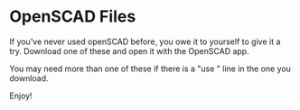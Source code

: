 # OpenSCAD Files

If you've never used openSCAD before, you owe it to yourself to give it a try.  Download one of these and open it with the OpenSCAD app.  

You may need more than one of these if there is a "use <filename>" line in the one you download.  

Enjoy!
